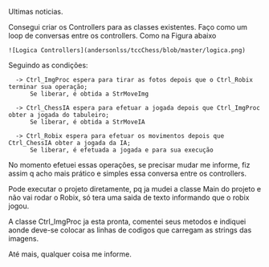 Ultimas noticias.

  Consegui criar os Controllers para as classes existentes.
  Faço como um loop de conversas entre os controllers.
  Como na Figura abaixo
  
    ![Logica Controllers](andersonlss/tccChess/blob/master/logica.png)
    
  Seguindo as condições:
      
      -> Ctrl_ImgProc espera para tirar as fotos depois que o Ctrl_Robix terminar sua operação;
          Se liberar, é obtida a StrMoveImg
      
      -> Ctrl_ChessIA espera para efetuar a jogada depois que Ctrl_ImgProc obter a jogada do tabuleiro;
          Se liberar, é obtida a StrMoveIA
          
      -> Ctrl_Robix espera para efetuar os movimentos depois que Ctrl_ChessIA obter a jogada da IA;
          Se liberar, é efetuada a jogada e para sua execução
          
  
  No momento efetuei essas operações, se precisar mudar me informe, fiz assim q acho mais prático e 
  simples essa conversa entre os controllers.
  
  Pode executar o projeto diretamente, pq ja mudei a classe Main do projeto e não vai rodar o Robix,
  só tera uma saida de texto informando que o robix jogou.
  
  A classe Ctrl_ImgProc ja esta pronta, comentei seus metodos e indiquei aonde deve-se colocar as linhas de codigos
  que carregam as strings das imagens.
  
  
  Até mais, qualquer coisa me informe.

